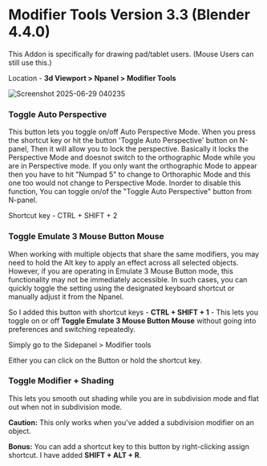 # Modifier Tools Version 3.3 (Blender 4.4.0)
This Addon is specifically for drawing pad/tablet users. (Mouse Users can still use this.)

Location - **3d Viewport > Npanel > Modifier Tools**

![Screenshot 2025-06-29 040235](https://github.com/user-attachments/assets/0d0bb6d2-6de8-4c91-8f98-3b9e0e008b2f)


### Toggle Auto Perspective
This button lets you toggle on/off Auto Perspective Mode.
When you press the shortcut key or hit the button 'Toggle Auto Perspective' button on N-panel, Then it will allow you to lock the perspective.
Basically it locks the Perspective Mode and doesnot switch to the orthographic Mode while you are in Perspective mode. If you only want the orthographic Mode to appear then you have to hit "Numpad 5" to change to Orthoraphic Mode and this one too would not change to Perspective Mode.
Inorder to disable this function, You can toggle on/of the "Toggle Auto Perspective" button from N-panel. 

Shortcut key - CTRL + SHIFT + 2

### Toggle Emulate 3 Mouse Button Mouse
When working with multiple objects that share the same modifiers, you may need to hold the Alt key to apply an effect across all selected objects. However, if you are operating in Emulate 3 Mouse Button mode, this functionality may not be immediately accessible. In such cases, you can quickly toggle the setting using the designated keyboard shortcut or manually adjust it from the  Npanel.

So I added this button with shortcut keys -  **CTRL + SHIFT + 1** - 
This lets you toggle on or off **Toggle Emulate 3 Mouse Button Mouse** without going into preferences and switching repeatedly.

Simply go to the Sidepanel > Modifier tools

Either you can click on the Button or hold the shortcut key.

### Toggle Modifier + Shading
This lets you smooth out shading while you are in subdivision mode and flat out when not in subdivision mode.

**Caution:** This only works when you've added a subdivision modifier on an object.

**Bonus:** You can add a shortcut key to this button by right-clicking assign shortcut. I have added **SHIFT + ALT + R**.






 
